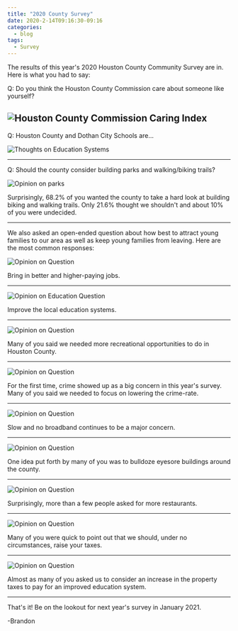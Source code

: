 ```yaml
---
title: "2020 County Survey"
date: 2020-2-14T09:16:30-09:16
categories:
  - blog
tags:
  - Survey
---
```


The results of this year's 2020 Houston County Community Survey are in. Here is what you had to say:
 
Q: Do you think the Houston County Commission care about someone like yourself?

![Houston County Commission Caring Index][cares]
---

Q: Houston County and Dothan City Schools are...

![Thoughts on Education Systems][education-systems]

---

Q: Should the county consider building parks and walking/biking trails?

![Opinion on parks][parks]

Surprisingly, 68.2% of you wanted the county to take a hard look at building biking and walking trails. Only 21.6% thought we shouldn't and about 10% of you were undecided.

---

We also asked an open-ended question about how best to attract young families to our area as well as keep young families from leaving. Here are the most common responses:

![Opinion on Question][money]

Bring in better and higher-paying jobs.

---

![Opinion on Education Question][education]

Improve the local education systems.

---

![Opinion on Question][biking-trail]

Many of you said we needed more recreational opportunities to do in Houston County.

---

![Opinion on Question][police]

For the first time, crime showed up as a big concern in this year's survey. Many of you said we needed to focus on lowering the crime-rate.

---

![Opinion on Question][slow-internet]

Slow and no broadband continues to be a major concern.

---

![Opinion on Question][demo-building]

One idea put forth by many of you was to bulldoze eyesore buildings around the county.

---

![Opinion on Question][confused]

Surprisingly, more than a few people asked for more restaurants.

---

![Opinion on Question][dont-raise-taxes]

Many of you were quick to point out that we should, under no circumstances, raise your taxes.

---

![Opinion on Question][raise-taxes]

Almost as many of you asked us to consider an increase in the property taxes to pay for an improved education system.

---

That's it! Be on the lookout for next year's survey in January 2021.

-Brandon

[cares]: /assets/images/cares-about-me.png
[education-systems]: /assets/images/education-systems-4.png
[parks]: /assets/images/parks.png

[confused]: /assets/images/confused.gif
[money]: /assets/images/money.gif
[education]: /assets/images/education.gif
[biking-trail]: /assets/images/biking-trail.gif
[police]: /assets/images/police.gif
[slow-internet]: /assets/images/slow-internet.gif
[demo-building]: /assets/images/demo-building.gif
[dont-raise-taxes]: /assets/images/dont-raise-taxes.gif
[raise-taxes]: /assets/images/raise-taxes.gif
